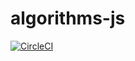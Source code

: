 # algorithms-js
[![CircleCI](https://circleci.com/gh/Vidovitsch/common-algorithms-js/tree/master.svg?style=svg)](https://circleci.com/gh/Vidovitsch/common-algorithms-js/tree/master)
